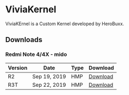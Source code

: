 # ViviaKernel
  ViviaKErnel is a Custom Kernel developed by HeroBuxx.
  
## Downloads

### Redmi Note 4/4X - mido
|  Version  | Date | Type | Download |
|-----------|------|------|----------|
|  R2  |   Sep 19, 2019   |   HMP   |     [Download](https://sourceforge.net/projects/rfdforce/files/mido/kernel/viviakernel/ViviaKernel-R2.zip/download)     |
|  R3T  |   Sep 22, 2019   |   HMP   |     [Download](https://sourceforge.net/projects/rfdforce/files/mido/kernel/viviakernel/ViviaKernel_MIDO-R3T.zip/download)     |


